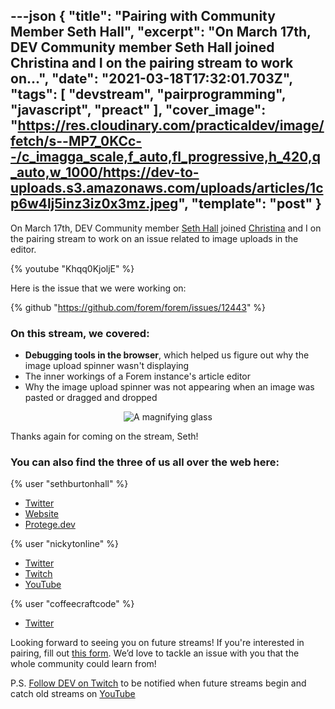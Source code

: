 ---json
{
  "title": "Pairing with Community Member Seth Hall",
  "excerpt": "On March 17th, DEV Community member Seth Hall joined Christina and I on the pairing stream to work on...",
  "date": "2021-03-18T17:32:01.703Z",
  "tags": [
    "devstream",
    "pairprogramming",
    "javascript",
    "preact"
  ],
  "cover_image": "https://res.cloudinary.com/practicaldev/image/fetch/s--MP7_0KCc--/c_imagga_scale,f_auto,fl_progressive,h_420,q_auto,w_1000/https://dev-to-uploads.s3.amazonaws.com/uploads/articles/1cp6w4lj5inz3iz0x3mz.jpeg",
  "template": "post"
}
---
On <time datetime="2021-03-17">March 17th</time>, DEV Community member [Seth Hall](https://dev.to/sethburtonhall) joined [Christina](https://dev.to/coffeecraftcode) and I on the pairing stream to work on an issue related to image uploads in the editor.

{% youtube "Khqq0KjoljE" %}

Here is the issue that we were working on:

{% github "https://github.com/forem/forem/issues/12443" %}

### On this stream, we covered:

* **Debugging tools in the browser**, which helped us figure out why the image upload spinner wasn't displaying
* The inner workings of a Forem instance's article editor
* Why the image upload spinner was not appearing when an image was pasted or dragged and dropped

<center>

![A magnifying glass](https://media.giphy.com/media/0GsNMsRwDKKMjiwIe5/giphy.gif)

</center>

Thanks again for coming on the stream, Seth!

### You can also find the three of us all over the web here:

{% user "sethburtonhall" %}
* [Twitter](https://twitter.com/sethburtonhall)
* [Website](https://www.sethhallcreative.com/)
* [Protege.dev](https://protege.dev/)

{% user "nickytonline" %}
* [Twitter](https://twitter.com/nickytonline)
* [Twitch](https://www.twitch.tv/nickytonline)
* [YouTube](https://iamdeveloper.com/youtube)

{% user "coffeecraftcode" %}
* [Twitter](https://twitter.com/coffeecraftcode)

Looking forward to seeing you on future streams! If you're interested in pairing, fill out [this form](https://iamdeveloper.com/pair). We’d love to tackle an issue with you that the whole community could learn from!

P.S. [Follow DEV on Twitch](https://twitch.tv/thepracticaldev) to be notified when future streams begin and catch old streams on [YouTube](https://www.youtube.com/c/thepracticaldevteam)



